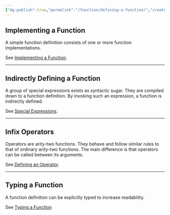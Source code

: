 ```yaml
---
{"dg-publish":true,"permalink":"/function/defining-a-function/","created":"","updated":""}
---
```




## Implementing a Function

A simple function definition consists of one or more function implementations.

See [Implementing a Function](function/Implementing%20a%20Function.md).

---

## Indirectly Defining a Function

A group of special expressions exists as syntactic sugar.
They are compiled down to a function definition.
By invoking such an expression, a function is indirectly defined.

See [Special Expressions](Expressions/Special%20Expressions.md).

---

## Infix Operators

Operators are arity-two functions.
They behave and follow similar rules to that of ordinary arity-two functions.
The main difference is that operators can be called between its arguments.

See [Defining an Operator](operator/Defining%20an%20Operator.md).

---

## Typing a Function

A function definition can be explicitly typed to increase readability.

See [Typing a Function](function/Typing%20a%20Function.md)
